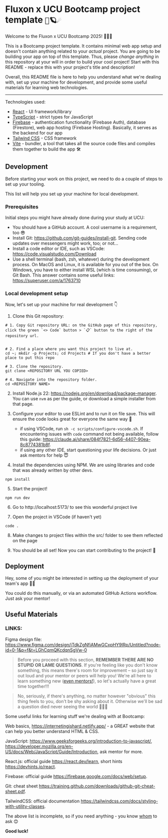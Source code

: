 # Fluxon x UCU Bootcamp project template `💫🪐☄️`

Welcome to the Fluxon x UCU Bootcamp 2025! 👋👋👋

This is a Bootcamp project template. It contains minimal web app setup and doesn't contain anything related to your _actual_ project. You are going to be building your app on top of this template. Thus, please _change anything_ in this repository at your will in order to build your cool project! Start with this README - replace this with your project's title and description!

Overall, this README file is here to help you understand what we're dealing with, set up your machine for development, and provide some useful materials for learning web technologies.

---

Technologies used:

- [React](https://react.dev/) - UI framework/library
- [TypeScript](https://www.typescriptlang.org/) - strict types for JavaScript
- [Firebase](https://firebase.google.com/docs) - authentication functionality (Firebase Auth), database (Firestore), web app hosting (Firebase Hosting). Basically, it serves as the backend for our app
- [Tailwind CSS](https://tailwindcss.com/) - CSS framework
- [Vite](https://vitejs.dev/) - bundler, a tool that takes all the source code files and compiles them together to build the app 🛠️

## Development

Before starting your work on this project, we need to do a couple of steps to set up your tooling.

This list will help you set up your machine for local development.

### Prerequisites

Initial steps you might have already done during your study at UCU:

- You should have a GitHub account. A cool username is a requirement, too 😎
- Install Git: https://github.com/git-guides/install-git. Sending code updates over messengers might work, too; or not...
- Install a code editor or IDE, such as VSCode: https://code.visualstudio.com/Download
- Use a shell terminal (bash, zsh, whatever) during the development process. On MacOS and Linux, it is available for you out of the box. On Windows, you have to either install WSL (which is time consuming), or Git Bash. This answer contains some useful links: https://superuser.com/a/1763710

### Local development setup

Now, let's set up your machine for real development 👇

1. Clone this Git repository:

```shell
# 1. Copy Git repository URL: on the GitHub page of this repository, click the green `<> Code` button > `📋` button to the right of the repository url.


# 2. Find a place where you want this project to live at.
cd ~; mkdir -p Projects; cd Projects # If you don't have a better place to put this repo

# 3. Clone the repository.
git clone <REPOSITORY URL YOU COPIED>

# 4. Navigate into the repository folder.
cd <REPOSITORY NAME>
```

2. Install Node.js 22: https://nodejs.org/en/download/package-manager. You can use `nvm` as per the guide, or download a simple installer from that page.

3. Configure your editor to use ESLint and to run it on file save. This will ensure the code looks great for everyone the same way 💅

   - if using VSCode, run `sh -c scripts/configure-vscode.sh`. If encountering issues with `code` command not being available, follow this guide: https://claude.ai/share/084f7821-6d56-4407-90ea-8c8774381b8f.
   - if using any other IDE, start questioning your life decisions. Or just ask mentors for help 😇

4. Install the dependencies using NPM. We are using libraries and code that was already written by other devs.

```shell
npm install
```

5. Start the project!

```shell
npm run dev
```

6. Go to http://localhost:5173/ to see this wonderful project live

7. Open the project in VSCode (if haven't yet)

```shell
code .
```

8. Make changes to project files within the src/ folder to see them reflected on the page

9. You should be all set! Now you can start contributing to the project! 🤘

## Deployment

Hey, some of you might be interested in setting up the deployment of your team's app 👀🚀

You could do this manually, or via an automated GitHub Actions workflow. Just ask your mentor!

## Useful Materials

### LINKS:

Figma design file: https://www.figma.com/design/jTdkZgNfiAMwGCxpHY9lRp/Untitled?node-id=0-1&p=f&t=LGhCqmQKcdqnSgVw-0



> Before you proceed with this section, **REMEMBER THERE ARE NO STUPID OR LAME QUESTIONS**. If you're feeling like you don't know something, this means there's room for improvement – so just say it out loud and your mentor or peers will help you! We're all here to learn something new ([even mentors!](https://github.com/user-attachments/assets/c0c34e3a-8c5b-4bd8-9a8e-41c66bacece5)), so let's actually have a great time together!!!

> No, seriously, if there's anything, no matter however "obvious" this thing feels to you, don't be shy asking about it. Otherwise we'll be sad a question died never seeing the world 🥀🥀🥀

Some useful links for learning stuff we're dealing with at Bootcamp:

Web basics, https://internetingishard.netlify.app/ - a GREAT website that can help you better understand HTML & CSS.

JavaScript: https://www.geeksforgeeks.org/introduction-to-javascript/, https://developer.mozilla.org/en-US/docs/Web/JavaScript/Guide/Introduction, ask mentor for more.

React.js: official guide https://react.dev/learn, short hints https://devhints.io/react.

Firebase: official guide https://firebase.google.com/docs/web/setup.

Git: cheat sheet https://training.github.com/downloads/github-git-cheat-sheet.pdf.

TailwindCSS: official documentation https://tailwindcss.com/docs/styling-with-utility-classes.

The above list is incomplete, so if you need anything - you know [whom](https://github.com/FluxonApps/ucu-summer-school-project-template/assets/86969397/f93ff07b-f70e-476d-9ed5-14f25d474a53) to ask 😊

**Good luck!**
